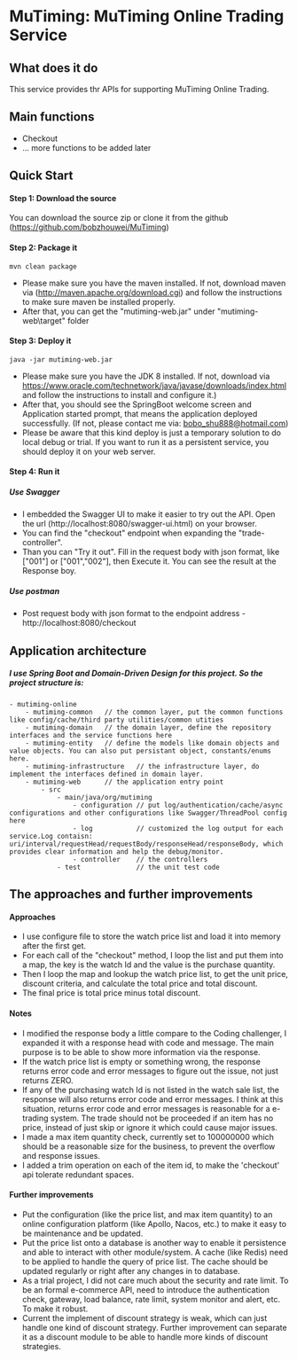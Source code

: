 # MuTiming: MuTiming Online Trading Service

## What does it do
This service provides thr APIs for supporting MuTiming Online Trading.

## Main functions
- Checkout
- ... more functions to be added later

## Quick Start
#### Step 1: Download the source
You can download the source zip or clone it from the github (https://github.com/bobzhouwei/MuTiming)

#### Step 2: Package it
   
    mvn clean package
        
 - Please make sure you have the maven installed. If not, download maven via (http://maven.apache.org/download.cgi) 
and follow the instructions to make sure maven be installed properly.
- After that, you can get the "mutiming-web.jar" under "mutiming-web\target" folder

#### Step 3: Deploy it

    java -jar mutiming-web.jar

- Please make sure you have the JDK 8 installed. If not, download via https://www.oracle.com/technetwork/java/javase/downloads/index.html 
and follow the instructions to install and configure it.)
- After that, you should see the SpringBoot welcome screen and Application started prompt, that means the application deployed successfully.
(If not, please contact me via: bobo_shu888@hotmail.com)
- Please be aware that this kind deploy is just a temporary solution to do local debug or trial. 
If you want to run it as a persistent service, you should deploy it on your web server.

#### Step 4: Run it
##### Use Swagger
- I embedded the Swagger UI to make it easier to try out the API. Open the url (http://localhost:8080/swagger-ui.html) on your browser.
- You can find the "checkout" endpoint when expanding the "trade-controller". 
- Than you can "Try it out". Fill in the request body with json format, like ["001"] or ["001","002"], then Execute it.
You can see the result at the Response boy.
 ##### Use postman
 - Post request body with json format to the endpoint address - http://localhost:8080/checkout

## Application architecture
##### I use Spring Boot and Domain-Driven Design for this project. So the project structure is:
    - mutiming-online
        - mutiming-common   // the common layer, put the common functions like config/cache/third party utilities/common utities
        - mutiming-domain   // the domain layer, define the repository interfaces and the service functions here
        - mutiming-entity   // define the models like domain objects and value objects. You can also put persistant object, constants/enums here.
        - mutiming-infrastructure   // the infrastructure layer, do implement the interfaces defined in domain layer.
        - mutiming-web      // the application entry point
            - src
                - main/java/org/mutiming
                    - configuration // put log/authentication/cache/async configurations and other configurations like Swagger/ThreadPool config here
                    - log           // customized the log output for each service.Log contaisn: uri/interval/requestHead/requestBody/responseHead/responseBody, which provides clear information and help the debug/monitor.
                    - controller    // the controllers
                - test              // the unit test code

## The approaches and further improvements
#### Approaches
- I use configure file to store the watch price list and load it into memory after the first get. 
- For each call of the "checkout" method, I loop the list and put them into a map, the key is the watch Id and the value is the purchase quantity.
- Then I loop the map and lookup the watch price list, to get the unit price, discount criteria, and calculate the total price and total discount. 
- The final price is total price minus total discount.
#### Notes
- I modified the response body a little compare to the Coding challenger, I expanded it with a response head with code and message. The main purpose is to be able to show more information via the response.
- If the watch price list is empty or something wrong, the response returns error code and error messages to figure out the issue, not just returns ZERO.
- If any of the purchasing watch Id is not listed in the watch sale list, the response will also returns error code and error messages. I think at this situation, returns error code and error messages is reasonable for a e-trading system. The trade should not be proceeded if an item has no price, instead of just skip or ignore it which could cause major issues.
- I made a max item quantity check, currently set to 100000000 which should be a reasonable size for the business, to prevent the overflow and response issues.
- I added a trim operation on each of the item id, to make the 'checkout' api tolerate redundant spaces. 
#### Further improvements
- Put the configuration (like the price list, and max item quantity) to an online configuration platform (like Apollo, Nacos, etc.) to make it easy to be maintenance and be updated.
- Put the price list onto a database is another way to enable it persistence and able to interact with other module/system. A cache (like Redis) need to be applied to handle the query of price list. The cache should be updated regularly or right after any changes in to database.
- As a trial project, I did not care much about the security and rate limit. To be an formal e-commerce API, need to introduce the authentication check, gateway, load balance, rate limit, system monitor and alert, etc. To make it robust. 
- Current the implement of discount strategy is weak, which can just handle one kind of discount strategy. Further improvement can separate it as a discount module to be able to handle more kinds of discount strategies. 
